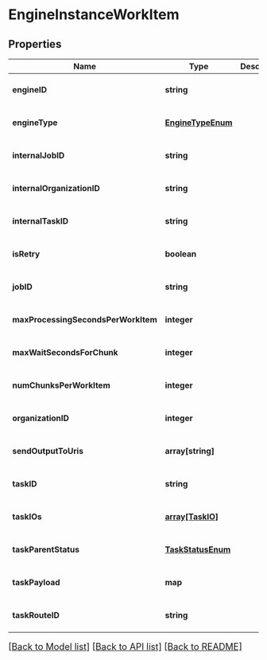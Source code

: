 # EngineInstanceWorkItem

## Properties
Name | Type | Description | Notes
------------ | ------------- | ------------- | -------------
**engineID** | **string** |  | [optional] [default to null]
**engineType** | [**EngineTypeEnum**](EngineTypeEnum.md) |  | [optional] [default to null]
**internalJobID** | **string** |  | [optional] [default to null]
**internalOrganizationID** | **string** |  | [optional] [default to null]
**internalTaskID** | **string** |  | [optional] [default to null]
**isRetry** | **boolean** |  | [optional] [default to null]
**jobID** | **string** |  | [optional] [default to null]
**maxProcessingSecondsPerWorkItem** | **integer** |  | [optional] [default to null]
**maxWaitSecondsForChunk** | **integer** |  | [optional] [default to null]
**numChunksPerWorkItem** | **integer** |  | [optional] [default to null]
**organizationID** | **integer** |  | [optional] [default to null]
**sendOutputToUris** | **array[string]** |  | [optional] [default to null]
**taskID** | **string** |  | [optional] [default to null]
**taskIOs** | [**array[TaskIO]**](TaskIO.md) |  | [optional] [default to null]
**taskParentStatus** | [**TaskStatusEnum**](TaskStatusEnum.md) |  | [optional] [default to null]
**taskPayload** | **map** |  | [optional] [default to null]
**taskRouteID** | **string** |  | [optional] [default to null]

[[Back to Model list]](../README.md#documentation-for-models) [[Back to API list]](../README.md#documentation-for-api-endpoints) [[Back to README]](../README.md)

<style>
     p, ul, ol, li { font-size: 18px !important;}
</style>



